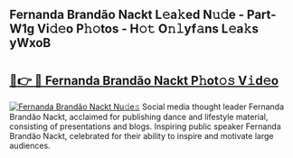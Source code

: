 ## Fernanda Brandão Nackt L𝚎a𝚔ed N𝚞𝚍e - Part-W1g Vi𝚍𝚎o P𝚑𝚘tos - H𝚘𝚝 O𝚗𝚕yf𝚊ns L𝚎a𝚔s yWxoB

# <h2><a href="http://kf41w8l.oniu.top/?m=Fernanda+Brand%c3%a3o+Nackt">🔗👉 🔴 Fernanda Brandão Nackt P𝚑ot𝚘𝚜 V𝚒d𝚎o</a></h2>

[![Fernanda Brandão Nackt Nu𝚍e𝚜](https://i.imgur.com/0qMVB7G.gif)](http://kf41w8l.oniu.top/?m=Fernanda+Brand%c3%a3o+Nackt)
Social media thought leader Fernanda Brandão Nackt, acclaimed for publishing dance and lifestyle material, consisting of presentations and blogs. Inspiring public speaker Fernanda Brandão Nackt, celebrated for their ability to inspire and motivate large audiences.  
